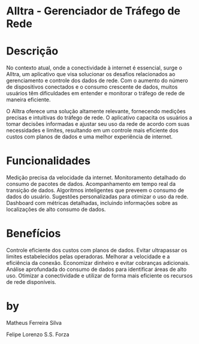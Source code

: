 # Alltra - Gerenciador de Tráfego de Rede

# Descrição
No contexto atual, onde a conectividade à internet é essencial, surge o Alltra, um aplicativo que visa solucionar os desafios relacionados ao gerenciamento e controle dos dados de rede. Com o aumento do número de dispositivos conectados e o consumo crescente de dados, muitos usuários têm dificuldades em entender e monitorar o tráfego de rede de maneira eficiente.

O Alltra oferece uma solução altamente relevante, fornecendo medições precisas e intuitivas do tráfego de rede. O aplicativo capacita os usuários a tomar decisões informadas e ajustar seu uso da rede de acordo com suas necessidades e limites, resultando em um controle mais eficiente dos custos com planos de dados e uma melhor experiência de internet.

# Funcionalidades
Medição precisa da velocidade da internet.
Monitoramento detalhado do consumo de pacotes de dados.
Acompanhamento em tempo real da transição de dados.
Algoritmos inteligentes que preveem o consumo de dados do usuário.
Sugestões personalizadas para otimizar o uso da rede.
Dashboard com métricas detalhadas, incluindo informações sobre as localizações de alto consumo de dados.

# Benefícios
Controle eficiente dos custos com planos de dados.
Evitar ultrapassar os limites estabelecidos pelas operadoras.
Melhorar a velocidade e a eficiência da conexão.
Economizar dinheiro e evitar cobranças adicionais.
Análise aprofundada do consumo de dados para identificar áreas de alto uso.
Otimizar a conectividade e utilizar de forma mais eficiente os recursos de rede disponíveis.

# by
Matheus Ferreira Silva

Felipe Lorenzo S.S. Forza
